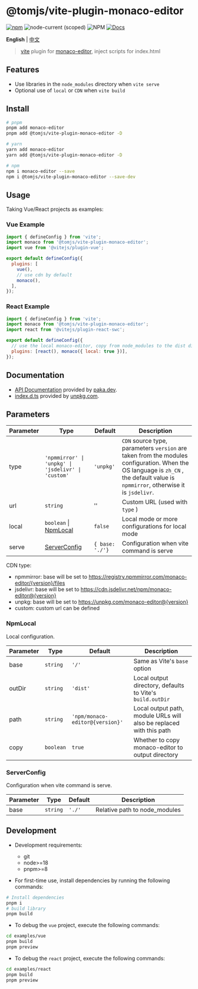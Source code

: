 # @tomjs/vite-plugin-monaco-editor

[![npm](https://img.shields.io/npm/v/@tomjs/vite-plugin-monaco-editor)](https://www.npmjs.com/package/@tomjs/vite-plugin-monaco-editor) ![node-current (scoped)](https://img.shields.io/node/v/@tomjs/vite-plugin-monaco-editor) ![NPM](https://img.shields.io/npm/l/@tomjs/vite-plugin-monaco-editor) [![Docs](https://www.paka.dev/badges/v0/cute.svg)](https://www.paka.dev/npm/@tomjs/vite-plugin-monaco-editor)

**English** | [中文](./README.zh_CN.md)

> [vite](https://vitejs.dev) plugin for [monaco-editor](https://github.com/microsoft/monaco-editor), inject scripts for index.html

## Features

- Use libraries in the `node_modules` directory when `vite serve`
- Optional use of `local` or `CDN` when `vite build`

## Install

```bash
# pnpm
pnpm add monaco-editor
pnpm add @tomjs/vite-plugin-monaco-editor -D

# yarn
yarn add monaco-editor
yarn add @tomjs/vite-plugin-monaco-editor -D

# npm
npm i monaco-editor --save
npm i @tomjs/vite-plugin-monaco-editor --save-dev
```

## Usage

Taking Vue/React projects as examples:

### Vue Example

```js
import { defineConfig } from 'vite';
import monaco from '@tomjs/vite-plugin-monaco-editor';
import vue from '@vitejs/plugin-vue';

export default defineConfig({
  plugins: [
    vue(),
    // use cdn by default
    monaco(),
  ],
});
```

### React Example

```js
import { defineConfig } from 'vite';
import monaco from '@tomjs/vite-plugin-monaco-editor';
import react from '@vitejs/plugin-react-swc';

export default defineConfig({
  // use the local monaco-editor, copy from node_modules to the dist directory
  plugins: [react(), monaco({ local: true })],
});
```

## Documentation

- [API Documentation](https://paka.dev/npm/@tomjs/vite-plugin-monaco-editor) provided by [paka.dev](https://paka.dev).
- [index.d.ts](https://www.unpkg.com/browse/@tomjs/vite-plugin-monaco-editor/dist/index.d.ts) provided by [unpkg.com](https://www.unpkg.com).

## Parameters

| Parameter | Type | Default | Description |
| --- | --- | --- | --- |
| type | `'npmmirror' \| 'unpkg' \| 'jsdelivr' \| 'custom'` | `'unpkg'` | `CDN` source type, parameters `version` are taken from the modules configuration. When the OS language is `zh_CN` , the default value is `npmmirror`, otherwise it is `jsdelivr`. |
| url | `string` | '' | Custom URL (used with `type` ) |
| local | `boolean` \| [NpmLocal](#NpmLocal) | `false` | Local mode or more configurations for local mode |
| serve | [ServerConfig](#ServerConfig) | `{ base: './'}` | Configuration when vite command is serve |

CDN type:

- npmmirror: base will be set to https://registry.npmmirror.com/monaco-editor/{version}/files
- jsdelivr: base will be set to https://cdn.jsdelivr.net/npm/monaco-editor@{version}
- unpkg: base will be set to https://unpkg.com/monaco-editor@{version}
- custom: custom url can be defined

### NpmLocal

Local configuration.

| Parameter | Type | Default | Description |
| --- | --- | --- | --- |
| base | `string` | `'/'` | Same as Vite's `base` option |
| outDir | `string` | `'dist'` | Local output directory, defaults to Vite's `build.outDir` |
| path | `string` | `'npm/monaco-editor@{version}'` | Local output path, module URLs will also be replaced with this path |
| copy | `boolean` | `true` | Whether to copy monaco-editor to output directory |

### ServerConfig

Configuration when vite command is serve.

| Parameter | Type     | Default | Description                   |
| --------- | -------- | ------- | ----------------------------- |
| base      | `string` | `'./'`  | Relative path to node_modules |

## Development

- Development requirements:

  - git
  - node>=18
  - pnpm>=8

- For first-time use, install dependencies by running the following commands:

```bash
# Install dependencies
pnpm i
# build library
pnpm build
```

- To debug the `vue` project, execute the following commands:

```bash
cd examples/vue
pnpm build
pnpm preview
```

- To debug the `react` project, execute the following commands:

```bash
cd examples/react
pnpm build
pnpm preview
```
